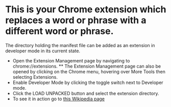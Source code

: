 # This is your Chrome extension which replaces a word or phrase with a different word or phrase. 

The directory holding the manifest file can be added as an extension in developer mode in its current state.

* Open the Extension Management page by navigating to chrome://extensions.
** The Extension Management page can also be opened by clicking on the Chrome menu, hovering over More Tools then selecting Extensions.
* Enable Developer Mode by clicking the toggle switch next to Developer mode.
* Click the LOAD UNPACKED button and select the extension directory.
* To see it in action go to [this Wikipedia page](https://en.wikipedia.org/wiki/Viktor_Orb%C3%A1n)